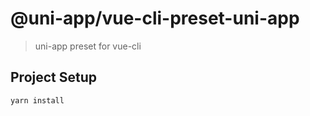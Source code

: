 # @uni-app/vue-cli-preset-uni-app

> uni-app preset for vue-cli

## Project Setup

```sh
yarn install
```
